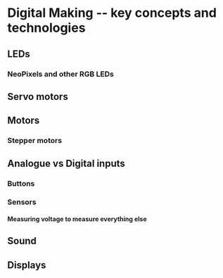 # Digital Making -- key concepts and technologies


## LEDs

### NeoPixels and other RGB LEDs

## Servo motors

## Motors

### Stepper motors

## Analogue vs Digital inputs

### Buttons

### Sensors

#### Measuring voltage to measure everything else

## Sound

## Displays
